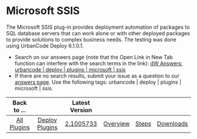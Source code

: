 
Microsoft SSIS
==============


The Microsoft SSIS plug-in provides deployment automation of packages to SQL database servers that can work alone or with other deployed packages to provide solutions to complex business needs. The testing was done using UrbanCode Deploy 6.1.0.1.


* Search on our answers page (note that the Open Link in New Tab function can interfere with the search terms in the link): [dW Answers: urbancode | deploy | plugins | microsoft | ssis](https://developer.ibm.com/answers/search.html?f=&type=question&redirect=search%2Fsearch&sort=relevance&q=urbancode+%7C+deploy+%7C+plugins+%7C+microsoft+%7C+ssis)
* If there are no search results, submit your issue as a question to our [answers page](https://developer.ibm.com/answers/smart-spaces/23/urbancode.html). Use the following tags: urbancode | deploy | plugins | microsoft | ssis.




|Back to ...||Latest Version||||
| :---: | :---: | :---: | :---: | :---: | :---: |
|[All Plugins](../../index.md)|[Deploy Plugins](../README.md)|[2.1005733](https://raw.githubusercontent.com/UrbanCode/IBM-UCD-PLUGINS/main/files/MicrosoftSSIS/MicrosoftSSIS-2.1005733.zip)|[Overview](overview.md)|[Steps](steps.md)|[Downloads](downloads.md)|
